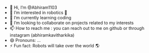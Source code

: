 - 👋 Hi, I’m @Abhiram1103
- 👀 I’m interested in robotics 🤖 
- 🌱 I’m currently learning coding
- 💞️ I’m looking to collaborate on projects related to my interests
- 📫 How to reach me : you can reach out to me on github or through instagram (abhiramkavitharkika)
- 😄 Pronouns: ...
- ⚡ Fun fact: Robots will take over the world 🌎 

<!---
Abhiram1103/Abhiram1103 is a ✨ special ✨ repository because its `README.md` (this file) appears on your GitHub profile.
You can click the Preview link to take a look at your changes.
--->
